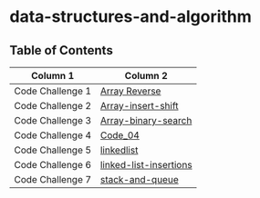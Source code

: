 # data-structures-and-algorithm

## Table of Contents

| Column 1  | Column 2  |
| ---------------- | ----------------- |
| Code Challenge 1  |[Array Reverse](./array-reverse/array-reverse.md)|
| Code Challenge 2  |[Array-insert-shift](./array-insert-shift/array-insert-shift.md)|
| Code Challenge 3  |[Array-binary-search](./array-binary-search/array-binary-search.md)|
| Code Challenge 4  |[Code_04]()|
| Code Challenge 5  |[linkedlist](./linkedlist/linkedlist.md)|
| Code Challenge 6  |[linked-list-insertions](./insertion/linked-list-insertions.md)|
| Code Challenge 7  |[stack-and-queue](./Queue/StackAndQueue.md)|
